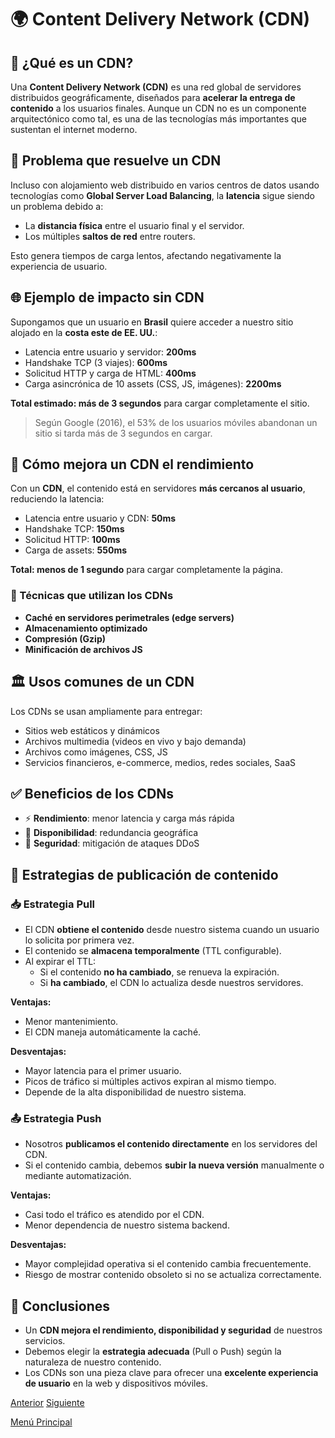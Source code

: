 # 🌍 Content Delivery Network (CDN)

## 📌 ¿Qué es un CDN?

Una **Content Delivery Network (CDN)** es una red global de servidores distribuidos geográficamente, diseñados para **acelerar la entrega de contenido** a los usuarios finales. Aunque un CDN no es un componente arquitectónico como tal, es una de las tecnologías más importantes que sustentan el internet moderno.

## 🧩 Problema que resuelve un CDN

Incluso con alojamiento web distribuido en varios centros de datos usando tecnologías como **Global Server Load Balancing**, la **latencia** sigue siendo un problema debido a:

* La **distancia física** entre el usuario final y el servidor.
* Los múltiples **saltos de red** entre routers.

Esto genera tiempos de carga lentos, afectando negativamente la experiencia de usuario.

## 🌐 Ejemplo de impacto sin CDN

Supongamos que un usuario en **Brasil** quiere acceder a nuestro sitio alojado en la **costa este de EE. UU.**:

* Latencia entre usuario y servidor: **200ms**
* Handshake TCP (3 viajes): **600ms**
* Solicitud HTTP y carga de HTML: **400ms**
* Carga asincrónica de 10 assets (CSS, JS, imágenes): **2200ms**

**Total estimado: más de 3 segundos** para cargar completamente el sitio.

> Según Google (2016), el 53% de los usuarios móviles abandonan un sitio si tarda más de 3 segundos en cargar.

## 🚀 Cómo mejora un CDN el rendimiento

Con un **CDN**, el contenido está en servidores **más cercanos al usuario**, reduciendo la latencia:

* Latencia entre usuario y CDN: **50ms**
* Handshake TCP: **150ms**
* Solicitud HTTP: **100ms**
* Carga de assets: **550ms**

**Total: menos de 1 segundo** para cargar completamente la página.

### 🧰 Técnicas que utilizan los CDNs

* **Caché en servidores perimetrales (edge servers)**
* **Almacenamiento optimizado**
* **Compresión (Gzip)**
* **Minificación de archivos JS**

## 🏛 Usos comunes de un CDN

Los CDNs se usan ampliamente para entregar:

* Sitios web estáticos y dinámicos
* Archivos multimedia (videos en vivo y bajo demanda)
* Archivos como imágenes, CSS, JS
* Servicios financieros, e-commerce, medios, redes sociales, SaaS

## ✅ Beneficios de los CDNs

* ⚡ **Rendimiento**: menor latencia y carga más rápida
* 📶 **Disponibilidad**: redundancia geográfica
* 🔐 **Seguridad**: mitigación de ataques DDoS

## 🔄 Estrategias de publicación de contenido

### 📥 Estrategia Pull

* El CDN **obtiene el contenido** desde nuestro sistema cuando un usuario lo solicita por primera vez.
* El contenido se **almacena temporalmente** (TTL configurable).
* Al expirar el TTL:
  * Si el contenido **no ha cambiado**, se renueva la expiración.
  * Si **ha cambiado**, el CDN lo actualiza desde nuestros servidores.

**Ventajas:**

* Menor mantenimiento.
* El CDN maneja automáticamente la caché.

**Desventajas:**

* Mayor latencia para el primer usuario.
* Picos de tráfico si múltiples activos expiran al mismo tiempo.
* Depende de la alta disponibilidad de nuestro sistema.

### 📤 Estrategia Push

* Nosotros **publicamos el contenido directamente** en los servidores del CDN.
* Si el contenido cambia, debemos **subir la nueva versión** manualmente o mediante automatización.

**Ventajas:**

* Casi todo el tráfico es atendido por el CDN.
* Menor dependencia de nuestro sistema backend.

**Desventajas:**

* Mayor complejidad operativa si el contenido cambia frecuentemente.
* Riesgo de mostrar contenido obsoleto si no se actualiza correctamente.

## 🧠 Conclusiones

* Un **CDN mejora el rendimiento, disponibilidad y seguridad** de nuestros servicios.
* Debemos elegir la **estrategia adecuada** (Pull o Push) según la naturaleza de nuestro contenido.
* Los CDNs son una pieza clave para ofrecer una **excelente experiencia de usuario** en la web y dispositivos móviles.

[Anterior](https://github.com/wilfredoha/Software_Architecture_and_Design_of_Modern_Large_Scale_Systems/blob/main/04_Large_Scale_Systems_Architectural_Building_Blocks/06_API_Gateway_Solutions_%26_Cloud_Technologies.md)   [Siguiente](https://github.com/wilfredoha/Software_Architecture_and_Design_of_Modern_Large_Scale_Systems/blob/main/04_Large_Scale_Systems_Architectural_Building_Blocks/08_CDN_Solutions_%26_Cloud_Technologies.md)

[Menú Principal](https://github.com/wilfredoha/Software_Architecture_and_Design_of_Modern_Large_Scale_Systems/tree/main)
